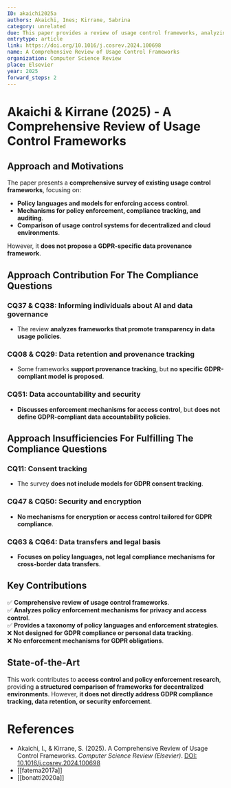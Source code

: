 ```yaml
---
ID: akaichi2025a
authors: Akaichi, Ines; Kirrane, Sabrina
category: unrelated
due: This paper provides a review of usage control frameworks, analyzing policy languages, enforcement mechanisms, and compliance approaches. While some frameworks address privacy concerns, the paper itself does not propose a new GDPR-specific data provenance model.
entrytype: article
link: https://doi.org/10.1016/j.cosrev.2024.100698
name: A Comprehensive Review of Usage Control Frameworks
organization: Computer Science Review
place: Elsevier
year: 2025
forward_steps: 2
---
```


# Akaichi & Kirrane (2025) - A Comprehensive Review of Usage Control Frameworks

## Approach and Motivations

The paper presents a **comprehensive survey of existing usage control frameworks**, focusing on:

- **Policy languages and models for enforcing access control**.  
- **Mechanisms for policy enforcement, compliance tracking, and auditing**.  
- **Comparison of usage control systems for decentralized and cloud environments**.  

However, it **does not propose a GDPR-specific data provenance framework**.

## Approach Contribution For The Compliance Questions

### **CQ37 & CQ38: Informing individuals about AI and data governance**  
- The review **analyzes frameworks that promote transparency in data usage policies**.  

### **CQ08 & CQ29: Data retention and provenance tracking**  
- Some frameworks **support provenance tracking**, but **no specific GDPR-compliant model is proposed**.  

### **CQ51: Data accountability and security**  
- **Discusses enforcement mechanisms for access control**, but **does not define GDPR-compliant data accountability policies**.  

## Approach Insufficiencies For Fulfilling The Compliance Questions

### **CQ11: Consent tracking**  
- The survey **does not include models for GDPR consent tracking**.  

### **CQ47 & CQ50: Security and encryption**  
- **No mechanisms for encryption or access control tailored for GDPR compliance**.  

### **CQ63 & CQ64: Data transfers and legal basis**  
- **Focuses on policy languages, not legal compliance mechanisms for cross-border data transfers**.  

## Key Contributions

✅ **Comprehensive review of usage control frameworks**.  
✅ **Analyzes policy enforcement mechanisms for privacy and access control**.  
✅ **Provides a taxonomy of policy languages and enforcement strategies**.  
❌ **Not designed for GDPR compliance or personal data tracking**.  
❌ **No enforcement mechanisms for GDPR obligations**.  

## State-of-the-Art

This work contributes to **access control and policy enforcement research**, providing **a structured comparison of frameworks for decentralized environments**. However, **it does not directly address GDPR compliance tracking, data retention, or security enforcement**.

# References

- Akaichi, I., & Kirrane, S. (2025). A Comprehensive Review of Usage Control Frameworks. *Computer Science Review (Elsevier)*. [DOI: 10.1016/j.cosrev.2024.100698](https://doi.org/10.1016/j.cosrev.2024.100698)
- [[fatema2017a]]
- [[bonatti2020a]]